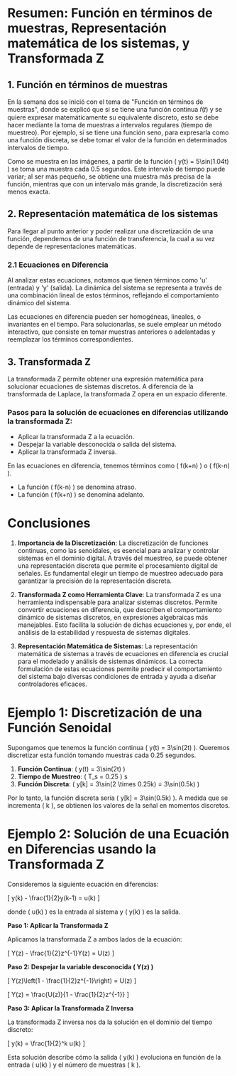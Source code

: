 # Resumen: Función en términos de muestras, Representación matemática de los sistemas, y Transformada Z

## 1. Función en términos de muestras

En la semana dos se inició con el tema de "Función en términos de muestras", donde se explicó que si se tiene una función continua 𝑓(𝑡) y se quiere expresar matemáticamente su equivalente discreto, esto se debe hacer mediante la toma de muestras a intervalos regulares (tiempo de muestreo). Por ejemplo, si se tiene una función seno, para expresarla como una función discreta, se debe tomar el valor de la función en determinados intervalos de tiempo.

Como se muestra en las imágenes, a partir de la función \( y(t) = 5\sin(1.04t) \) se toma una muestra cada 0.5 segundos. Este intervalo de tiempo puede variar; al ser más pequeño, se obtiene una muestra más precisa de la función, mientras que con un intervalo más grande, la discretización será menos exacta.

## 2. Representación matemática de los sistemas

Para llegar al punto anterior y poder realizar una discretización de una función, dependemos de una función de transferencia, la cual a su vez depende de representaciones matemáticas.

### 2.1 Ecuaciones en Diferencia

Al analizar estas ecuaciones, notamos que tienen términos como 'u' (entrada) y 'y' (salida). La dinámica del sistema se representa a través de una combinación lineal de estos términos, reflejando el comportamiento dinámico del sistema.

Las ecuaciones en diferencia pueden ser homogéneas, lineales, o invariantes en el tiempo. Para solucionarlas, se suele emplear un método interactivo, que consiste en tomar muestras anteriores o adelantadas y reemplazar los términos correspondientes.

## 3. Transformada Z

La transformada Z permite obtener una expresión matemática para solucionar ecuaciones de sistemas discretos. A diferencia de la transformada de Laplace, la transformada Z opera en un espacio diferente.

### Pasos para la solución de ecuaciones en diferencias utilizando la transformada Z:
  - Aplicar la transformada Z a la ecuación.
  - Despejar la variable desconocida o salida del sistema.
  - Aplicar la transformada Z inversa.

En las ecuaciones en diferencia, tenemos términos como \( f(k+n) \) o \( f(k-n) \). 
- La función \( f(k-n) \) se denomina atraso.
- La función \( f(k+n) \) se denomina adelanto.

# Conclusiones

1. **Importancia de la Discretización**: La discretización de funciones continuas, como las senoidales, es esencial para analizar y controlar sistemas en el dominio digital. A través del muestreo, se puede obtener una representación discreta que permite el procesamiento digital de señales. Es fundamental elegir un tiempo de muestreo adecuado para garantizar la precisión de la representación discreta.

2. **Transformada Z como Herramienta Clave**: La transformada Z es una herramienta indispensable para analizar sistemas discretos. Permite convertir ecuaciones en diferencia, que describen el comportamiento dinámico de sistemas discretos, en expresiones algebraicas más manejables. Esto facilita la solución de dichas ecuaciones y, por ende, el análisis de la estabilidad y respuesta de sistemas digitales.

3. **Representación Matemática de Sistemas**: La representación matemática de sistemas a través de ecuaciones en diferencia es crucial para el modelado y análisis de sistemas dinámicos. La correcta formulación de estas ecuaciones permite predecir el comportamiento del sistema bajo diversas condiciones de entrada y ayuda a diseñar controladores eficaces.

# Ejemplo 1: Discretización de una Función Senoidal

Supongamos que tenemos la función continua \( y(t) = 3\sin(2t) \). Queremos discretizar esta función tomando muestras cada 0.25 segundos.

1. **Función Continua**: \( y(t) = 3\sin(2t) \)
2. **Tiempo de Muestreo**: \( T_s = 0.25 \) s
3. **Función Discreta**: \( y[k] = 3\sin(2 \times 0.25k) = 3\sin(0.5k) \)

Por lo tanto, la función discreta sería \( y[k] = 3\sin(0.5k) \). A medida que se incrementa \( k \), se obtienen los valores de la señal en momentos discretos.

# Ejemplo 2: Solución de una Ecuación en Diferencias usando la Transformada Z

Consideremos la siguiente ecuación en diferencias:

\[
y(k) - \frac{1}{2}y(k-1) = u(k)
\]

donde \( u(k) \) es la entrada al sistema y \( y(k) \) es la salida.

**Paso 1: Aplicar la Transformada Z**

Aplicamos la transformada Z a ambos lados de la ecuación:

\[
Y(z) - \frac{1}{2}z^{-1}Y(z) = U(z)
\]

**Paso 2: Despejar la variable desconocida \( Y(z) \)**

\[
Y(z)\left(1 - \frac{1}{2}z^{-1}\right) = U(z)
\]

\[
Y(z) = \frac{U(z)}{1 - \frac{1}{2}z^{-1}}
\]

**Paso 3: Aplicar la Transformada Z Inversa**

La transformada Z inversa nos da la solución en el dominio del tiempo discreto:

\[
y(k) = \frac{1}{2}^k u(k)
\]

Esta solución describe cómo la salida \( y(k) \) evoluciona en función de la entrada \( u(k) \) y el número de muestras \( k \).
